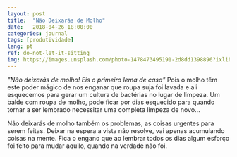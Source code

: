 ```yaml
---
layout: post
title:  "Não Deixarás de Molho"
date:   2018-04-26 18:00:00
categories: journal
tags: [produtividade]
lang: pt
ref: do-not-let-it-sitting
img: https://images.unsplash.com/photo-1478473495191-2d8dd1398896?ixlib=rb-0.3.5&ixid=eyJhcHBfaWQiOjEyMDd9&s=8387fbb8c67a2ee1e8cd408b1d8a28a4&auto=format&fit=crop&w=1050&q=80
---
```


_"Não deixarás de molho! Eis o primeiro lema de casa"_ Pois o molho têm este poder mágico de nos enganar que roupa suja foi lavada e ali esquecemos para gerar um cultura de bactérias no lugar de limpeza. Um balde com roupa de molho, pode ficar por dias esquecido para quando tornar a ser lembrado necessitar uma completa limpeza de novo...

Não deixarás de molho também os problemas, as coisas urgentes para serem feitas. Deixar na espera a vista não resolve, vai apenas acumulando coisas na mente. Fica o engano que ao lembrar todos os dias algum esforço foi feito para mudar aquilo, quando na verdade não foi.
